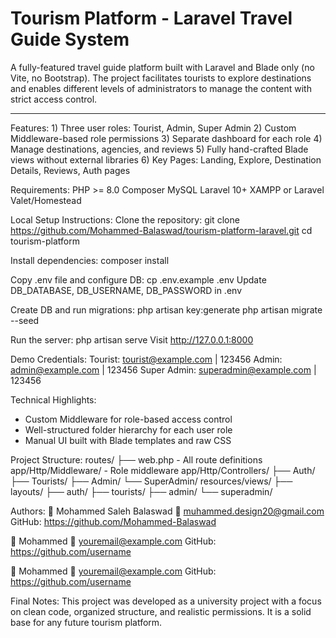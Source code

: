 <h1>Tourism Platform - Laravel Travel Guide System</h1>
A fully-featured travel guide platform built with Laravel and Blade only (no Vite, no Bootstrap).
The project facilitates tourists to explore destinations and enables different levels of administrators to manage the content with strict access control.
   <hr> 
Features:
1) Three user roles: Tourist, Admin, Super Admin
2) Custom Middleware-based role permissions
3) Separate dashboard for each role
4) Manage destinations, agencies, and reviews
5) Fully hand-crafted Blade views without external libraries
6) Key Pages: Landing, Explore, Destination Details, Reviews, Auth pages

Requirements:
PHP >= 8.0
Composer
MySQL
Laravel 10+
XAMPP or Laravel Valet/Homestead

Local Setup Instructions:
Clone the repository:
git clone https://github.com/Mohammed-Balaswad/tourism-platform-laravel.git
cd tourism-platform

Install dependencies:
composer install

Copy .env file and configure DB:
cp .env.example .env
Update DB_DATABASE, DB_USERNAME, DB_PASSWORD in .env

Create DB and run migrations:
php artisan key:generate
php artisan migrate --seed

Run the server:
php artisan serve
Visit http://127.0.0.1:8000

Demo Credentials:
Tourist: tourist@example.com | 123456
Admin: admin@example.com | 123456
Super Admin: superadmin@example.com | 123456

Technical Highlights:
- Custom Middleware for role-based access control
- Well-structured folder hierarchy for each user role
- Manual UI built with Blade templates and raw CSS
  
Project Structure:
routes/
├── web.php - All route definitions
app/Http/Middleware/ - Role middleware
app/Http/Controllers/
├── Auth/
├── Tourists/
├── Admin/
└── SuperAdmin/
resources/views/
├── layouts/
├── auth/
├── tourists/
├── admin/
└── superadmin/

Authors:
👤 Mohammed Saleh Balaswad
📧 muhammed.design20@gmail.com
GitHub: https://github.com/Mohammed-Balaswad

👤 Mohammed
📧 youremail@example.com
GitHub: https://github.com/username

👤 Mohammed
📧 youremail@example.com
GitHub: https://github.com/username

Final Notes:
This project was developed as a university project with a focus on clean code, organized structure, and realistic permissions. It is a solid base for any future tourism platform.
